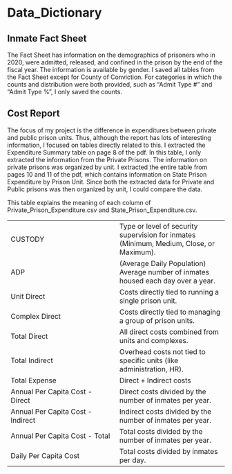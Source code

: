 # Data_Dictionary


## Inmate Fact Sheet

The Fact Sheet has information on the demographics of prisoners who in
2020, were admitted, released, and confined in the prison by the end of
the fiscal year. The information is available by gender. I saved all
tables from the Fact Sheet except for County of Conviction. For
categories in which the counts and distribution were both provided, such
as “Admit Type \#” and “Admit Type %”, I only saved the counts.

## Cost Report

The focus of my project is the difference in expenditures between
private and public prison units. Thus, although the report has lots of
interesting information, I focused on tables directly related to this. I
extracted the Expenditure Summary table on page 8 of the pdf. In this
table, I only extracted the information from the Private Prisons. The
information on private prisons was organized by unit. I extracted the
entire table from pages 10 and 11 of the pdf, which contains information
on State Prison Expenditure by Prison Unit. Since both the extracted
data for Private and Public prisons was then organized by unit, I could
compare the data.

This table explains the meaning of each column of
Private_Prison_Expenditure.csv and State_Prison_Expenditure.csv.

<table>
<colgroup>
<col style="width: 50%" />
<col style="width: 50%" />
</colgroup>
<tbody>
<tr>
<td>CUSTODY</td>
<td>Type or level of security supervision for inmates (Minimum, Medium,
Close, or Maximum).</td>
</tr>
<tr>
<td>ADP</td>
<td>(Average Daily Population) Average number of inmates housed each day
over a year.</td>
</tr>
<tr>
<td>Unit Direct</td>
<td>Costs directly tied to running a single prison unit.</td>
</tr>
<tr>
<td>Complex Direct</td>
<td>Costs directly tied to managing a group of prison units.</td>
</tr>
<tr>
<td>Total Direct</td>
<td>All direct costs combined from units and complexes.</td>
</tr>
<tr>
<td>Total Indirect</td>
<td>Overhead costs not tied to specific units (like administration,
HR).</td>
</tr>
<tr>
<td>Total Expense</td>
<td>Direct + Indirect costs</td>
</tr>
<tr>
<td>Annual Per Capita Cost - Direct</td>
<td>Direct costs divided by the number of inmates per year.</td>
</tr>
<tr>
<td>Annual Per Capita Cost - Indirect</td>
<td>Indirect costs divided by the number of inmates per year.</td>
</tr>
<tr>
<td>Annual Per Capita Cost - Total</td>
<td>Total costs divided by the number of inmates per year.</td>
</tr>
<tr>
<td>Daily Per Capita Cost</td>
<td>Total costs divided by inmates per day.</td>
</tr>
</tbody>
</table>
